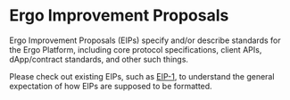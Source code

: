 # Ergo Improvement Proposals

Ergo Improvement Proposals (EIPs) specify and/or describe standards for the Ergo Platform, including core protocol specifications, client APIs, dApp/contract standards, and other such things.

Please check out existing EIPs, such as [EIP-1](https://github.com/ergoplatform/eips/blob/master/eip-0001.md), to understand the general expectation of how EIPs are supposed to be formatted.